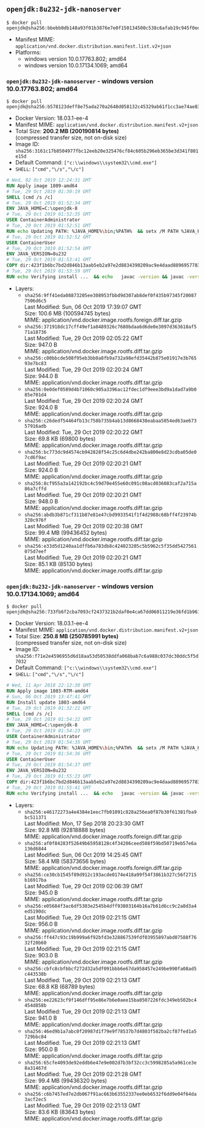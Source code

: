 ## `openjdk:8u232-jdk-nanoserver`

```console
$ docker pull openjdk@sha256:bbebb0db148a93f01b3876e7e0f150134500c538c6afab19c945f0edd162aa09
```

-	Manifest MIME: `application/vnd.docker.distribution.manifest.list.v2+json`
-	Platforms:
	-	windows version 10.0.17763.802; amd64
	-	windows version 10.0.17134.1069; amd64

### `openjdk:8u232-jdk-nanoserver` - windows version 10.0.17763.802; amd64

```console
$ docker pull openjdk@sha256:b578123deff8e75ada270a2648d058132c45329ab61f1cc3ae74ae83011b08eb
```

-	Docker Version: 18.03.1-ee-4
-	Manifest MIME: `application/vnd.docker.distribution.manifest.v2+json`
-	Total Size: **200.2 MB (200190814 bytes)**  
	(compressed transfer size, not on-disk size)
-	Image ID: `sha256:3161c17b8504977fbc12eeb20e325476cf84c605b296eb365be3d341f801e15d`
-	Default Command: `["c:\\windows\\system32\\cmd.exe"]`
-	`SHELL`: `["cmd","\/s","\/c"]`

```dockerfile
# Wed, 02 Oct 2019 12:24:31 GMT
RUN Apply image 1809-amd64
# Tue, 29 Oct 2019 01:30:19 GMT
SHELL [cmd /s /c]
# Tue, 29 Oct 2019 01:52:34 GMT
ENV JAVA_HOME=C:\openjdk-8
# Tue, 29 Oct 2019 01:52:35 GMT
USER ContainerAdministrator
# Tue, 29 Oct 2019 01:52:51 GMT
RUN echo Updating PATH: %JAVA_HOME%\bin;%PATH% 	&& setx /M PATH %JAVA_HOME%\bin;%PATH%
# Tue, 29 Oct 2019 01:52:52 GMT
USER ContainerUser
# Tue, 29 Oct 2019 01:52:54 GMT
ENV JAVA_VERSION=8u232
# Tue, 29 Oct 2019 01:53:41 GMT
COPY dir:423f1b6bc7bd2d846b13aab5eb2a97e2d8834390209ac9e4daad889695778323 in C:\openjdk-8 
# Tue, 29 Oct 2019 01:53:59 GMT
RUN echo Verifying install ... 	&& echo   javac -version && javac -version 	&& echo   java -version && java -version
```

-	Layers:
	-	`sha256:9ff41eda08873205ee308953fbbd9d307ab8def0f435b97345f200877506d6c5`  
		Last Modified: Sun, 06 Oct 2019 17:39:07 GMT  
		Size: 100.6 MB (100594745 bytes)  
		MIME: application/vnd.docker.image.rootfs.foreign.diff.tar.gzip
	-	`sha256:371918dc17cff49ef1a8489326c7680bdaa6d6de0e3097d363618af571a18736`  
		Last Modified: Tue, 29 Oct 2019 02:05:22 GMT  
		Size: 947.0 B  
		MIME: application/vnd.docker.image.rootfs.diff.tar.gzip
	-	`sha256:c00bbcde508f95eb3bb0a8fb9a732a98efd35442b875e01917e3b76593e7bc83`  
		Last Modified: Tue, 29 Oct 2019 02:20:24 GMT  
		Size: 944.0 B  
		MIME: application/vnd.docker.image.rootfs.diff.tar.gzip
	-	`sha256:0e0def0589d4b71060c905a3396ac12fdec1df9eee3bd9a1dad7a9b085e701d4`  
		Last Modified: Tue, 29 Oct 2019 02:20:24 GMT  
		Size: 924.0 B  
		MIME: application/vnd.docker.image.rootfs.diff.tar.gzip
	-	`sha256:c26dedf54464fb13c758b735b4ab13d8668438eabaa5054ed63ae67357916adb`  
		Last Modified: Tue, 29 Oct 2019 02:20:22 GMT  
		Size: 69.8 KB (69800 bytes)  
		MIME: application/vnd.docker.image.rootfs.diff.tar.gzip
	-	`sha256:bc773dc9d4574cb942828f54c25c6d4dbe242ba800e8d23cdba05de07cd6f9ac`  
		Last Modified: Tue, 29 Oct 2019 02:20:21 GMT  
		Size: 924.0 B  
		MIME: application/vnd.docker.image.rootfs.diff.tar.gzip
	-	`sha256:8cf955a3a142192bc4c59d70e455e60c091c08acd036083caf2a715a86a7cffd`  
		Last Modified: Tue, 29 Oct 2019 02:20:21 GMT  
		Size: 948.0 B  
		MIME: application/vnd.docker.image.rootfs.diff.tar.gzip
	-	`sha256:abdb3b871cf311b87e81e47cbd9933541f1f4d2988c68bff4f23974b320c976f`  
		Last Modified: Tue, 29 Oct 2019 02:20:38 GMT  
		Size: 99.4 MB (99436452 bytes)  
		MIME: application/vnd.docker.image.rootfs.diff.tar.gzip
	-	`sha256:e33d5d1240aa1dffb6a783db8c424023205c5b5962c5f35dd5427561075d7eef`  
		Last Modified: Tue, 29 Oct 2019 02:20:21 GMT  
		Size: 85.1 KB (85130 bytes)  
		MIME: application/vnd.docker.image.rootfs.diff.tar.gzip

### `openjdk:8u232-jdk-nanoserver` - windows version 10.0.17134.1069; amd64

```console
$ docker pull openjdk@sha256:733fb6f2cba7093cf2437321b2daf0e4ca67dd06011219e36fd1b9617d4efb79
```

-	Docker Version: 18.03.1-ee-4
-	Manifest MIME: `application/vnd.docker.distribution.manifest.v2+json`
-	Total Size: **250.8 MB (250785991 bytes)**  
	(compressed transfer size, not on-disk size)
-	Image ID: `sha256:f71e2e4596955d6d18aa53d50538ddfa068bab7c6a988c037dc30ddc5f5d7032`
-	Default Command: `["c:\\windows\\system32\\cmd.exe"]`
-	`SHELL`: `["cmd","\/s","\/c"]`

```dockerfile
# Wed, 11 Apr 2018 22:12:30 GMT
RUN Apply image 1803-RTM-amd64
# Sun, 06 Oct 2019 13:47:41 GMT
RUN Install update 1803-amd64
# Tue, 29 Oct 2019 01:32:21 GMT
SHELL [cmd /s /c]
# Tue, 29 Oct 2019 01:54:22 GMT
ENV JAVA_HOME=C:\openjdk-8
# Tue, 29 Oct 2019 01:54:23 GMT
USER ContainerAdministrator
# Tue, 29 Oct 2019 01:54:35 GMT
RUN echo Updating PATH: %JAVA_HOME%\bin;%PATH% 	&& setx /M PATH %JAVA_HOME%\bin;%PATH%
# Tue, 29 Oct 2019 01:54:36 GMT
USER ContainerUser
# Tue, 29 Oct 2019 01:54:37 GMT
ENV JAVA_VERSION=8u232
# Tue, 29 Oct 2019 01:55:23 GMT
COPY dir:423f1b6bc7bd2d846b13aab5eb2a97e2d8834390209ac9e4daad889695778323 in C:\openjdk-8 
# Tue, 29 Oct 2019 01:55:41 GMT
RUN echo Verifying install ... 	&& echo   javac -version && javac -version 	&& echo   java -version && java -version
```

-	Layers:
	-	`sha256:e46172273a4e4384e1eec7fb01091c828a256ea0f87b30f61381fba9bc511371`  
		Last Modified: Mon, 17 Sep 2018 20:23:30 GMT  
		Size: 92.8 MB (92818888 bytes)  
		MIME: application/vnd.docker.image.rootfs.foreign.diff.tar.gzip
	-	`sha256:af0f84283f52649b65958128c4f34206ceed508f59bd50719eb57e6a136d6844`  
		Last Modified: Sun, 06 Oct 2019 14:25:45 GMT  
		Size: 58.4 MB (58373656 bytes)  
		MIME: application/vnd.docker.image.rootfs.foreign.diff.tar.gzip
	-	`sha256:ce30cb1545f89d912c193acde0174e418a99f54f3861b327c56f2715b16917ba`  
		Last Modified: Tue, 29 Oct 2019 02:06:39 GMT  
		Size: 945.0 B  
		MIME: application/vnd.docker.image.rootfs.diff.tar.gzip
	-	`sha256:e05684f3ac6df5303e2545b4dff93803164b16a7b61d6cc9c2a8d3a4ed5190dc`  
		Last Modified: Tue, 29 Oct 2019 02:21:15 GMT  
		Size: 956.0 B  
		MIME: application/vnd.docker.image.rootfs.diff.tar.gzip
	-	`sha256:ff447c93c19b999a6f92bfd3e328867539fdf03955897abd07588f7632f20b60`  
		Last Modified: Tue, 29 Oct 2019 02:21:15 GMT  
		Size: 903.0 B  
		MIME: application/vnd.docker.image.rootfs.diff.tar.gzip
	-	`sha256:cbfc8cbfbbcf272d32a5df091bbb6e67da958457e249be990fa08ad5c443538b`  
		Last Modified: Tue, 29 Oct 2019 02:21:13 GMT  
		Size: 68.8 KB (68789 bytes)  
		MIME: application/vnd.docker.image.rootfs.diff.tar.gzip
	-	`sha256:ee22623cf9f146dff95e86e7b6e0aee15ba0507226fdc349eb502bc4454d858b`  
		Last Modified: Tue, 29 Oct 2019 02:21:13 GMT  
		Size: 941.0 B  
		MIME: application/vnd.docker.image.rootfs.diff.tar.gzip
	-	`sha256:46ed9b1a7abc0f20987d1f79e9f78537b7d4803f582ba2cf87fed1a5729bbc84`  
		Last Modified: Tue, 29 Oct 2019 02:21:13 GMT  
		Size: 950.0 B  
		MIME: application/vnd.docker.image.rootfs.diff.tar.gzip
	-	`sha256:65cfe4093de92eddb6e47e9e002d7b3bf32cc3c5998285a5a961ce3e8a31467d`  
		Last Modified: Tue, 29 Oct 2019 02:21:28 GMT  
		Size: 99.4 MB (99436320 bytes)  
		MIME: application/vnd.docker.image.rootfs.diff.tar.gzip
	-	`sha256:c6b7457ed7e2db067f91ac663b63552337ee0eb6532f6dd9e04f64da3acf2ec5`  
		Last Modified: Tue, 29 Oct 2019 02:21:13 GMT  
		Size: 83.6 KB (83643 bytes)  
		MIME: application/vnd.docker.image.rootfs.diff.tar.gzip
